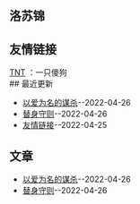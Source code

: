 ## 洛苏锦
## 友情链接
[TNT](https://space.bilibili.com/476370505) ：一只傻狗 <br>## 最近更新
- [以爱为名的谋杀](https://github.com/Brocade233/Blog/issues/4)--2022-04-26
- [替身守则](https://github.com/Brocade233/Blog/issues/3)--2022-04-26
- [友情链接](https://github.com/Brocade233/Blog/issues/1)--2022-04-25
## 文章
- [以爱为名的谋杀](https://github.com/Brocade233/Blog/issues/4)--2022-04-26
- [替身守则](https://github.com/Brocade233/Blog/issues/3)--2022-04-26
